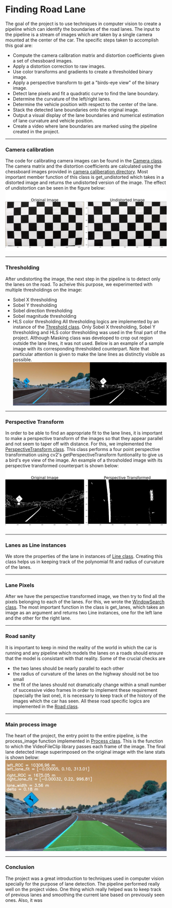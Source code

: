# **Finding Road Lane** 

The goal of the project is to use techniques in computer vision to create a pipeline which can identify the boundaries of the road lanes. The input to the pipeline is a stream of images which are taken by a single camera mounted at the center of the car. 
The specific steps taken to accomplish this goal are: 
* Compute the camera calibration matrix and distortion coefficients given a set of chessboard images.
* Apply a distortion correction to raw images.
* Use color transforms and gradients to create a thresholded binary image.
* Apply a perspective transform to get a "birds-eye view" of the binary image.
* Detect lane pixels and fit a quadratic curve to find the lane boundary.
* Determine the curvature of the left/right lanes. 
* Determine the vehicle position with respect to the center of the lane.
* Stack the detected lane boundaries onto the original image.
* Output a visual display of the lane boundaries and numerical estimation of lane curvature and vehicle position.
* Create a video where lane boundaries are marked using the pipeline created in the project. 

[//]: # (Image References)

[image1]: ./src/output_images/camera_calibration_combined.jpg "Undistorted"
[image2]: ./src/output_images/thresholded_image_combined.jpg "Thresholded"
[image3]: ./src/output_images/perspective_combined.jpg "Perspective"
[image4]: ./src/output_images/road_stats.jpg "RoadStats"

---

### Camera calibration
The code for calibrating camera images can be found in the [Camera class](https://github.com/spookyQubit/AdvancedLaneDetection/blob/master/src/calibration.py). 
The camera matrix and the distortion coefficients are calculated using the chessboard images provided in [camera caliberation directory](https://github.com/spookyQubit/AdvancedLaneDetection/tree/master/camera_cal). 
Most important member function of this class is get_undistorted which takes in a distorted image and returns the undistorted version of the image.
The effect of undistortion can be seen in the figure below:
![alt text][image1] 

---
###

### Thresholding
After undistorting the image, the next step in the pipeline is to detect only the lanes on the road. To acheive this purpose, we experimented with multiple thresholdings on the image:
* Sobel X thresholding
* Sobel Y thresholding
* Sobel direction thresholding
* Sobel magnitude thresholding
* HLS color thresholding
All thresholding logics are implemented by an instance of the [Threshold class](https://github.com/spookyQubit/AdvancedLaneDetection/blob/master/src/threshold.py). Only Sobel X thresholding, Sobel Y thresholding and HLS color thresholding was used in the final part of the project. Although Masking class was developed to crop out region outside the lane lines, it was not used. Below is an example of a sample image with its corresponding thresholded counterpart. Note that particular attention is given to make the lane lines as distinctly visible as possible. 
![alt text][image2]

--- 
###

### Perspective Transform
In order to be able to find an appropriate fit to the lane lines, it is important to make a perspective transform of the images so that they appear parallel and not seem to taper off with distance. For this, we implemented the [PerspectiveTransform class](https://github.com/spookyQubit/AdvancedLaneDetection/blob/master/src/perspective_transform.py). This class performs a four point perspective transformation using cv2's getPerspectiveTransform funtionality to give us a bird's eye view of the image. An example of a throsholded image with its perspective transformed counterpart is shown below:
![alt text][image3] 

---
###

### Lanes as Line instances
We store the properties of the lane in instances of [Line class](https://github.com/spookyQubit/AdvancedLaneDetection/blob/master/src/line.py). Creating this class helps us in keeping track of the polynomial fit and radius of curvature of the lanes.

---
###

### Lane Pixels
After we have the perspective transformed image, we then try to find all the pixels belonging to each of the lanes. For this, we wrote the [WindowSearch class](https://github.com/spookyQubit/AdvancedLaneDetection/blob/master/src/window_search.py). The most important function in the class is get_lanes, which takes an image as an argument and returns two Line instances, one for the left lane and the other for the right lane. 

---
###

### Road sanity 
It is important to keep in mind the reality of the world in which the car is running and any pipeline which models the lanes on a roads should ensure that the model is consistant with that reality. Some of the crucial checks are
* the two lanes should be nearly parallel to each other
* the radius of curvature of the lanes on the highway should not be too small
* the fit of the lanes should not dramatically change within a small number of successive video frames 
In order to implement these requirement (specially the last one), it is necessary to keep track of the history of the images which the car has seen. 
All these road specific logics are implemented in the [Road class](https://github.com/spookyQubit/AdvancedLaneDetection/blob/master/src/road.py). 

---
###


### Main process image
The heart of the project, the entry point to the entire pipeline, is the process_image function implemented in [Process class](https://github.com/spookyQubit/AdvancedLaneDetection/blob/master/src/main.py). This is the function to which the VideoFileClip library passes each frame of the image. The final lane detected image superimposed on the original image with the lane stats is shown below:
![alt text][image4] 

---
###

### Conclusion
The project was a great introduction to techniques used in computer vision specially for the purpose of lane detection. The pipeline performed really well on the project video. One thing which really helped was to keep track of previous lanes and smoothing the current lane based on previously seen ones. Also, it was  	 
###
